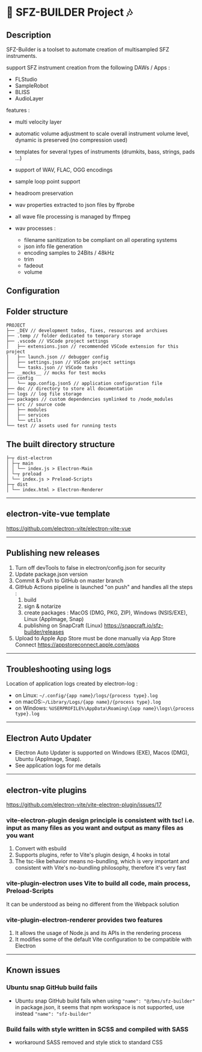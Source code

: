 # 🎹 SFZ-BUILDER Project 🎶

## Description

SFZ-Builder is a toolset to automate creation of multisampled SFZ instruments.

support SFZ instrument creation from the following DAWs / Apps :

- FLStudio
- SampleRobot
- BLISS
- AudioLayer

features :

- multi velocity layer
- automatic volume adjustment to scale overall instrument volume level, dynamic is preserved (no compression used)
- templates for several types of instruments (drumkits, bass, strings, pads ...)
- support of WAV, FLAC, OGG encodings
- sample loop point support
- headroom preservation
- wav properties extracted to json files by ffprobe
- all wave file processing is managed by ffmpeg

- wav processes :
  - filename sanitization to be compliant on all operating systems
  - json info file generation
  - encoding samples to 24Bits / 48kHz
  - trim
  - fadeout
  - volume

## Configuration

## Folder structure

```
PROJECT
├── _DEV // development todos, fixes, resources and archives
├── .temp // folder dedicated to temporary storage
├── .vscode // VSCode project settings
│   ├── extensions.json // recommended VSCode extension for this project
│   ├── launch.json // debugger config
│   ├── settings.json // VSCode project settings
│   └── tasks.json // VSCode tasks
├── __mocks__ // mocks for test mocks
├── config
│   └── app.config.json5 // application configuration file
├── doc // directory to store all documentation
├── logs // log file storage
├── packages // custom dependencies symlinked to /node_modules
├── src // source code
│   ├── modules
│   ├── services
│   └── utils
└── test // assets used for running tests
```

## The built directory structure

```
├─┬ dist-electron
│ ├─┬ main
│ │ └── index.js > Electron-Main
│ └─┬ preload
│ └── index.js > Preload-Scripts
├─┬ dist
│ └── index.html > Electron-Renderer
```

---

## electron-vite-vue template

<https://github.com/electron-vite/electron-vite-vue>

---

## Publishing new releases

1. Turn off devTools to false in electron/config.json for security
2. Update package.json version
3. Commit & Push to GitHub on master branch
4. GitHub Actions pipeline is launched "on push" and handles all the steps :
   1. build
   2. sign & notarize
   3. create packages : MacOS (DMG, PKG, ZIP), Windows (NSIS/EXE), Linux (AppImage, Snap)
   4. publishing on SnapCraft (Linux) <https://snapcraft.io/sfz-builder/releases>
5. Upload to Apple App Store must be done manually via App Store Connect <https://appstoreconnect.apple.com/apps>

---

## Troubleshooting using logs

Location of application logs created by electron-log :

- on Linux: `~/.config/{app name}/logs/{process type}.log`
- on macOS:`~/Library/Logs/{app name}/{process type}.log`
- on Windows: `%USERPROFILE%\AppData\Roaming\{app name}\logs\{process type}.log`

---

## Electron Auto Updater

- Electron Auto Updater is supported on Windows (EXE), Macos (DMG), Ubuntu (AppImage, Snap).
- See application logs for me details

---

## electron-vite plugins

<https://github.com/electron-vite/vite-electron-plugin/issues/17>

### vite-electron-plugin design principle is consistent with tsc! i.e. input as many files as you want and output as many files as you want

1. Convert with esbuild
2. Supports plugins, refer to Vite's plugin design, 4 hooks in total
3. The tsc-like behavior means no-bundling, which is very important and consistent with Vite's no-bundling philosophy, therefore it's very fast

### vite-plugin-electron uses Vite to build all code, main process, Preload-Scripts

It can be understood as being no different from the Webpack solution

### vite-plugin-electron-renderer provides two features

1. It allows the usage of Node.js and its APIs in the rendering process
2. It modifies some of the default Vite configuration to be compatible with Electron

---

## Known issues

### Ubuntu snap GitHub build fails

- Ubuntu snap GitHub build fails when using `"name": "@/bms/sfz-builder"` in package.json, it seems that npm workspace is not supported, use instead `"name": "sfz-builder"`

### Build fails with style written in SCSS and compiled with SASS

- workaround SASS removed and style stick to standard CSS
